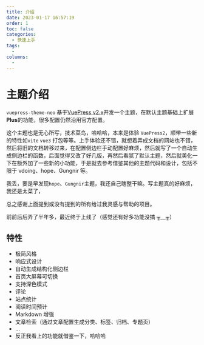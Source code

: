 ```yaml
---
title: 介绍
date: 2023-01-17 16:57:19
order: 1
toc: false
categories:
  - 快速上手
tags:
  -
columns:
  -
---
```


# 主题介绍

`vuepress-theme-neo` 基于[VuePress v2.x](https://v2.vuepress.vuejs.org/zh/)开发一个主题，在默认主题基础上扩展**Plus**的功能，很多配置仍然沿用官方配置。

这个主题也是无心所写，技术菜鸟，哈哈哈，本来是体验 `VuePress2`，顺带一些新的特性如`vite` `vue3` 打包等等。上手体验还不错，就想着弄成文档的网站也不错，然后将旧的文档转移过来，在配置侧边栏手动配置好麻烦，然后就写了一个自动生成侧边栏的函数，后面觉得又改了好几版，再然后看腻了默认主题，然后就美化一下在额外加了一些新的小功能，于是就去参考借鉴其他的主题代码和设计，包括不限于 vdoing、hope、Gungnir 等。

我丢，要是早发现`hope`、`Gungnir`主题，我还自己瞎整干嘛。写主题真的好麻烦，我还是太菜了，

总之感谢上面提到或没有提到的所有给过我灵感与帮助的项目。

前前后后弄了半年多，最近终于上线了（感觉还有好多功能没搞 ╥﹏╥）

## 特性

- 极简风格
- 响应式设计
- 自动生成结构化侧边栏
- 首页大屏幕可切换
- 支持深色模式
- 评论
- 站点统计
- 阅读时间预计
- Markdown 增强
- 文章检索（通过文章配置生成分类、标签、归档、专题页）
- ...
- 反正我看上的功能就借鉴一下，哈哈哈
